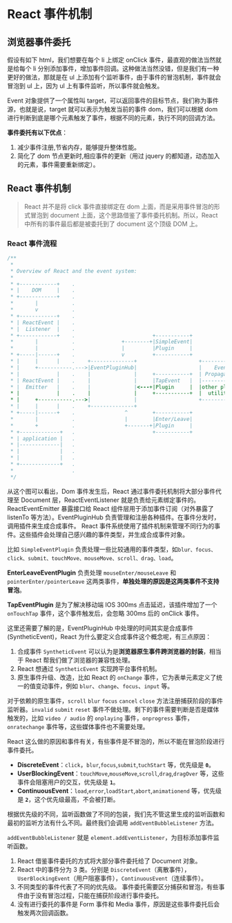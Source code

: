 # React 事件机制

## 浏览器事件委托

假设有如下 html，我们想要在每个 li 上绑定 onClick 事件，最直观的做法当然就是给每个 li 分别添加事件，增加事件回调。这种做法当然没错，但是我们有一种更好的做法，那就是在 ul 上添加有个监听事件，由于事件的冒泡机制，事件就会冒泡到 ul 上，因为 ul 上有事件监听，所以事件就会触发。

Event 对象提供了一个属性叫 target，可以返回事件的目标节点，我们称为事件源，也就是说，target 就可以表示为触发当前的事件 dom，我们可以根据 dom 进行判断到底是哪个元素触发了事件，根据不同的元素，执行不同的回调方法。

**事件委托有以下优点**：

1. 减少事件注册,节省内存，能够提升整体性能。
2. 简化了 dom 节点更新时,相应事件的更新（用过 jquery 的都知道，动态加入的元素，事件需要重新绑定）。

## React 事件机制

> React 并不是将 click 事件直接绑定在 dom 上面，而是采用事件冒泡的形式冒泡到 document 上面，这个思路借鉴了事件委托机制。所以，React 中所有的事件最后都是被委托到了 document 这个顶级 DOM 上。

### React 事件流程

```js
/**
 *
 * Overview of React and the event system:
 *
 * +------------+    .
 * |    DOM     |    .
 * +------------+    .
 *       |           .
 *       v           .
 * +------------+    .
 * | ReactEvent |    .
 * |  Listener  |    .
 * +------------+    .                         +-----------+
 *       |           .               +--------+|SimpleEvent|
 *       |           .               |         |Plugin     |
 * +-----|------+    .               v         +-----------+
 * |     |      |    .    +--------------+                    +------------+
 * |     +-----------.--->|EventPluginHub|                    |    Event   |
 * |            |    .    |              |     +-----------+  | Propagators|
 * | ReactEvent |    .    |              |     |TapEvent   |  |------------|
 * |  Emitter   |    .    |              |<---+|Plugin     |  |other plugin|
 * |            |    .    |              |     +-----------+  |  utilities |
 * |     +-----------.--->|              |                    +------------+
 * |     |      |    .    +--------------+
 * +-----|------+    .                ^        +-----------+
 *       |           .                |        |Enter/Leave|
 *       +           .                +-------+|Plugin     |
 * +-------------+   .                         +-----------+
 * | application |   .
 * |-------------|   .
 * |             |   .
 * |             |   .
 * +-------------+   .
 *                   .
 */
```

从这个图可以看出，Dom 事件发生后，React 通过事件委托机制将大部分事件代理至 Document 层，ReactEventListener 就是负责给元素绑定事件的。ReactEventEmitter 暴露接口给 React 组件层用于添加事件订阅（对外暴露了 listenTo 等方法）。EventPluginHub 负责管理和注册各种插件。在事件分发时，调用插件来生成合成事件。 React 事件系统使用了插件机制来管理不同行为的事件。这些插件会处理自己感兴趣的事件类型，并生成合成事件对象。

比如 `SimpleEventPlugin` 负责处理一些比较通用的事件类型，如`blur、focus、click、submit、touchMove、mouseMove、scroll、drag、load`。

**EnterLeaveEventPlugin** 负责处理 `mouseEnter/mouseLeave` 和 `pointerEnter/pointerLeave` 这两类事件，**单独处理的原因是这两类事件不支持冒泡**。

**TapEventPlugin** 是为了解决移动端 IOS 300ms 点击延迟，该插件增加了一个 `onTouchTap` 事件，这个事件触发后，会忽略 300ms 后的 onClick 事件。

这里还需要了解的是，EventPluginHub 中处理的时间其实是合成事件 (SyntheticEvent)，React 为什么要定义合成事件这个概念呢，有三点原因：

1. 合成事件 `SyntheticEvent` 可以认为是**浏览器原生事件跨浏览器的封装**，相当于 React 帮我们做了浏览器的兼容性处理。
2. React 想通过 `SyntheticEvent` 实现跨平台事件机制。
3. 原生事件升级、改造，比如 React 的 `onChange` 事件，它为表单元素定义了统一的值变动事件，例如 `blur`、`change`、`focus`、`input` 等。

对于依赖的原生事件，`scroll` `blur` `focus` `cancel` `close` 方法注册捕获阶段的事件监听器。`invalid` `submit` `reset` 事件不做处理。剩下的事件需要判断是否是媒体触发的，比如 `video / audio` 的 `onplaying` 事件，`onprogress` 事件， `onratechange` 事件等，这些媒体事件也不需要处理。

React 这么做的原因和事件有关，有些事件是不冒泡的，所以不能在冒泡阶段进行事件委托。

- **DiscreteEvent**：`click`，`blur`,`focus`,`submit`,`tuchStart` 等，优先级是 **`0`**。
- **UserBlockingEvent**：`touchMove`,`mouseMove`,`scroll`,`drag`,`dragOver` 等，这些事件会阻塞用户的交互，优先级是 **`1`**。
- **ContinuousEvent**：`load`,`error`,`loadStart`,`abort`,`animationend` 等，优先级是 **`2`**，这个优先级最高，不会被打断。

根据优先级的不同，监听函数做了不同的包装，我们先不管这里生成的监听函数和最初的监听方法有什么不同。最终我们会调用 `addEventBubbleListener` 方法。

`addEventBubbleListener` 就是 `element.addEventListener`，为目标添加事件监听函数。

1. React 借鉴事件委托的方式将大部分事件委托给了 Document 对象。
2. React 中的事件分为 3 类。分别是 `DiscreteEvent`（离散事件），`UserBlockingEvent`（用户阻塞事件），`ContinuousEvent`（连续事件）。
3. 不同类型的事件代表了不同的优先级。
   事件委托需要区分捕获和冒泡，有些事件由于没有冒泡过程，只能在捕获阶段进行事件委托。
4. 没有进行委托的事件是 Form 事件和 Media 事件，原因是这些事件委托后会触发两次回调函数。

